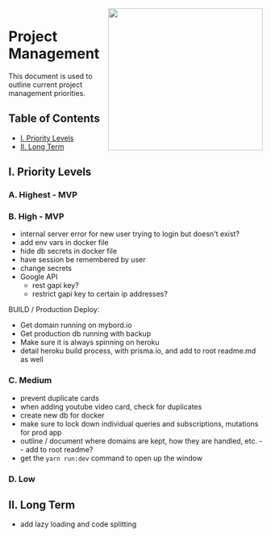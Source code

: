 <img align="right" width="306" height="282" src="https://github.com/jimmy-e/mybord-server/blob/master/etc/assets/projectManagement.jpg">

# Project Management

This document is used to outline current project management priorities.

## Table of Contents

* [I. Priority Levels](#i-priority-levels)   
* [II. Long Term](#ii-long-term)   

## I. Priority Levels

### A. Highest - MVP

### B. High - MVP

* internal server error for new user trying to login but doesn't exist?
* add env vars in docker file
* hide db secrets in docker file
* have session be remembered by user
* change secrets
* Google API
  * rest gapi key?
  * restrict gapi key to certain ip addresses?

BUILD / Production Deploy:

* Get domain running on mybord.io
* Get production db running with backup
* Make sure it is always spinning on heroku
* detail heroku build process, with prisma.io, and add to root readme.md as well

### C. Medium

* prevent duplicate cards
* when adding youtube video card, check for duplicates
* create new db for docker
* make sure to lock down individual queries and subscriptions, mutations for prod app
* outline / document where domains are kept, how they are handled, etc. -- add to root readme?
* get the `yarn run:dev` command to open up the window

### D. Low

## II. Long Term  

* add lazy loading and code splitting
